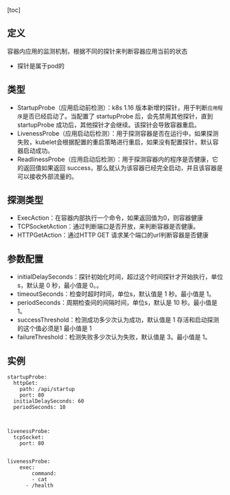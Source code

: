 [toc]

## 定义

容器内应用的监测机制，根据不同的探针来判断容器应用当前的状态

* 探针是属于pod的

## 类型

* StartupProbe（应用启动前检测）：k8s 1.16 版本新增的探针，用于判断`应用程序`是否已经启动了。当配置了 startupProbe 后，会先禁用其他探针，直到 startupProbe 成功后，其他探针才会继续。该探针会导致容器重启。
* LivenessProbe（应用启动后检测）：用于探测容器是否在运行中，如果探测失败，kubelet会根据配置的重启策略进行重启，如果没有配置探针，默认容器启动成功。
* ReadlinessProbe（应用启动后检测）：用于探测容器内的程序是否健康，它的返回值如果返回 success，那么就认为该容器已经完全启动，并且该容器是可以接收外部流量的。

## 探测类型

* ExecAction：在容器内部执行一个命令，如果返回值为0，则容器健康
* TCPSocketAction：通过判断端口是否开放，来判断容器是否健康。
* HTTPGetAction：通过HTTP GET 请求某个端口的url判断容器是否健康

## 参数配置

* initialDelaySeconds：探针初始化时间，超过这个时间探针才开始执行，单位s，默认是 0 秒，最小值是 0。。
* timeoutSeconds：检查时超时时间，单位s，默认值是 1 秒。最小值是 1。
* periodSeconds：周期检查间的间隔时间，单位s，默认是 10 秒。最小值是 1。 
* successThreshold：检测成功多少次认为成功，默认值是 1 存活和启动探测的这个值必须是1 最小值是 1
* failureThreshold：检测失败多少次认为失败，默认值是 3。最小值是 1。

## 实例

```
startupProbe:
  httpGet:
    path: /api/startup
    port: 80  
  initialDelaySeconds: 60
  periodSeconds: 10
    
    

livenessProbe:
  tcpSocket:
    port: 80
    
    
livenessProbe:
	exec:
		command:
    	- cat
      - /health
```


